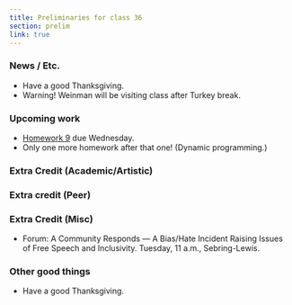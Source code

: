 ```yaml
---
title: Preliminaries for class 36
section: prelim 
link: true
---
```

### News / Etc.

* Have a good Thanksgiving.
* Warning! Weinman will be visiting class after Turkey break.

### Upcoming work

* [Homework 9](../assignments/assignment09) due Wednesday.
* Only one more homework after that one!  (Dynamic programming.)

### Extra Credit (Academic/Artistic)

### Extra credit (Peer)

### Extra Credit (Misc)

* Forum: A Community Responds — A Bias/Hate Incident Raising Issues of Free Speech and Inclusivity.  Tuesday, 11 a.m., Sebring-Lewis.

### Other good things

* Have a good Thanksgiving.

